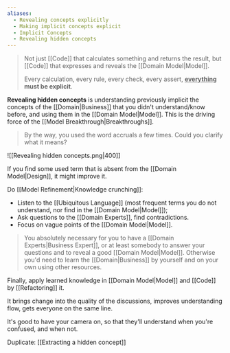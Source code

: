 ```yaml
---
aliases:
  - Revealing concepts explicitly
  - Making implicit concepts explicit
  - Implicit Concepts
  - Revealing hidden concepts
---
```

> Not just [[Code]] that calculates something and returns the result, but [[Code]] that expresses and reveals the [[Domain Model|Model]].
> 
> Every calculation, every rule, every check, every assert, **<u><b>everything</b></u> must be explicit**.

**Revealing hidden concepts** is understanding previously implicit the concepts of the [[Domain|Business]] that you didn't understand/know before, and using them in the [[Domain Model|Model]]. This is the driving force of the [[Model Breakthrough|Breakthroughs]].

> By the way, you used the word accruals a few times. Could you clarify what it means?

![[Revealing hidden concepts.png|400]]

If you find some used term that is absent from the [[Domain Model|Design]], it might improve it.

Do [[Model Refinement|Knowledge crunching]]:
- Listen to the [[Ubiquitous Language]] (most frequent terms you do not understand, nor find in the [[Domain Model|Model]]);
- Ask questions to the [[Domain Experts]], find contradictions.
- Focus on vague points of the [[Domain Model|Model]].

> You absolutely necessary for you to have a [[Domain Experts|Business Expert]], or at least somebody to answer your questions and to reveal a good [[Domain Model|Model]]. Otherwise you'd need to learn the [[Domain|Business]] by yourself and on your own using other resources.

Finally, apply learned knowledge in [[Domain Model|Model]] and [[Code]] by [[Refactoring]] it.

It brings change into the quality of the discussions, improves understanding flow, gets everyone on the same line.

It's good to have your camera on, so that they'll understand when you're confused, and when not.

Duplicate: [[Extracting a hidden concept]]
